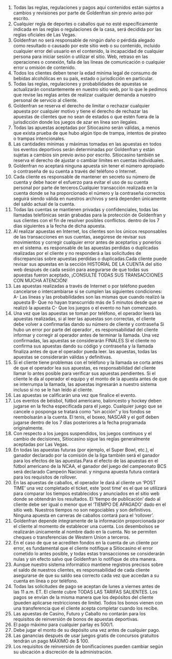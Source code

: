 1. 	Todas las reglas, regulaciones y pagos aquí contenidos están sujetos a cambios y revisiones por parte de Goldenfran sin previo aviso por escrito.
2.  Cualquier regla de deportes o caballos que no esté específicamente indicada en las reglas o regulaciones de la casa, será decidida por las reglas oficiales de Las Vegas.
3.  Goldenfran no será responsable de ningún daño o pérdida alegado como resultado o causado por este sitio web o su contenido, incluido cualquier error del usuario en el contenido, la incapacidad de cualquier persona para iniciar sesión o utilizar el sitio. Web, retraso en las operaciones o conexión, falla de las líneas de comunicación o cualquier error u omisión de contenido.
4.  Todos los clientes deben tener la edad mínima legal de consumo de bebidas alcohólicas en su país, estado o jurisdicción en particular.
5.   Todas las reglas, regulaciones y probabilidades de apuestas se actualizarán constantemente en nuestro sitio web, por lo que le pedimos que revise las reglas antes de realizar cualquier demanda a nuestro personal de servicio al cliente.
6.   Goldenfran se reserva el derecho de limitar o rechazar cualquier apuesta por cualquier motivo y tiene el derecho de rechazar las apuestas de clientes que no sean de estados o que estén fuera de la jurisdicción donde los juegos de azar en línea son ilegales.
7.    Todas las apuestas aceptadas por Sitiocasino serán válidas, a menos que exista prueba de que hubo algún tipo de trampa, intentos de pirateo o trampas intencionales.
8.    Las cantidades mínimas y máximas tomadas en las apuestas en todos los eventos deportivos serán determinadas por Goldenfran y están sujetas a cambios sin previo aviso por escrito. Sitiocasino también se reserva el derecho de ajustar o cambiar límites en cuentas individuales.
9. Goldenfran no aceptará ninguna apuesta sin tener el número apropiado o contraseña de su cuenta a través del teléfono o Internet.
10. Cada cliente es responsable de mantener en secreto su número de cuenta y debe hacer el esfuerzo para evitar el uso de su cuenta personal por parte de terceros.Cualquier transacción realizada en la cuenta donde se ha proporcionado el número y la contraseña correctos seguirá siendo válida en nuestros archivos y será dependen únicamente del saldo actual de la cuenta.
11. Todas las cuentas se mantienen privadas y confidenciales, todas las llamadas telefónicas serán grabadas para la protección de Goldenfran y sus clientes con el fin de resolver posibles conflictos. dentro de los 7 días siguientes a la fecha de dicha apuesta.
12.   Al realizar apuestas en Internet, los clientes son los únicos responsables de las transacciones en sus cuentas, asegúrese de revisar sus movimientos y corregir cualquier error antes de aceptarlos y ponerlos en el sistema. es responsable de las apuestas perdidas o duplicadas realizadas por el cliente y no responderá a las solicitudes de discrepancias sobre apuestas perdidas o duplicadas.Cada cliente puede revisar sus apuestas en la sección HISTORIAL DE LA CUENTA del sitio web después de cada sesión para asegurarse de que todas sus apuestas fueron aceptado, ¡CONSULTE TODAS SUS TRANSACCIONES CON MUCHA ATENCIÓN!
13. Las apuestas realizadas a través de Internet o por teléfono pueden cancelarse o intercambiarse si se cumplen las siguientes condiciones: A- Las líneas y las probabilidades son las mismas que cuando realizó la apuesta B- Que no hayan transcurrido más de 5 minutos desde que se realizó la apuesta C- Que los juegos o el evento no han comenzado.
14. Una vez que las apuestas se toman por teléfono, el operador leerá las apuestas realizadas, si al leer las apuestas son correctas, el cliente debe volver a confirmarlas dando su número de cliente y contraseña Si hubo un error por parte del operador , es responsabilidad del cliente informar y corregir al operador antes de terminar la llamada. Una vez confirmadas, las apuestas se considerarán FINALES Si el cliente no confirma sus apuestas dando su código y contraseña y la llamada finaliza antes de que el operador pueda leer. las apuestas, todas las apuestas se considerarán válidas y definitivas.
15. Si el cliente tiene problemas con el teléfono y la llamada se corta antes de que el operador lea sus apuestas, es responsabilidad del cliente llamar lo antes posible para verificar sus apuestas pendientes. Si el cliente le da al operador el equipo y el monto de la apuesta antes de que se interrumpa la llamada, las apuestas ingresarán a nuestro sistema incluso si no se le han leído al cliente. 
16. Las apuestas se calificarán una vez que finalice el evento.
17. Los eventos de béisbol, fútbol americano, baloncesto y hockey deben jugarse en la fecha especificada para el juego. Cualquier juego que se cancele o posponga se tratará como “sin acción” y los fondos se reembolsarán a la cuenta. El tenis, el boxeo, NASCAR y el golf deben jugarse dentro de los 7 días posteriores a la fecha programada originalmente.
18. Con respecto a los juegos suspendidos, los juegos continuos y el cambio de decisiones, Sitiocasino sigue las reglas generalmente aceptadas por Las Vegas.
19.  En todas las apuestas futuras (por ejemplo, el Super Bowl, etc.), el ganador declarado por la comisión de la liga también será el ganador para los efectos de las apuestas.Para el efecto de las apuestas en el fútbol americano de la NCAA, el ganador del juego del campeonato BCS será declarado Campeón Nacional. y ninguna apuesta futura contará para los requisitos de rollover.
20. En las apuestas de caballos, el operador le dará al cliente un ‘POST TIME’ una vez completado el ticket, este ‘post time’ es el que se utilizará para comparar los tiempos establecidos y anunciados en el sitio web donde se obtendrán los resultados. El ‘tiempo de publicación’ dado al cliente debe ser igual o menor que el ‘TIEMPO DE APAGADO’ dado en el sitio web. Nuestros tiempos no son negociables y son definitivos. Ninguna apuesta en carreras de caballos contará para el ‘rollover’. 
21. Goldenfran depende íntegramente de la información proporcionada por el cliente al momento de establecer una cuenta. Los desembolsos se realizarán únicamente al nombre dado en la cuenta. No se permiten cheques o transferencias de Western Union a terceros.
22.  En el caso de que se acrediten fondos en la cuenta de un cliente por error, es fundamental que el cliente notifique a Sitiocasino el error cometido lo antes posible, y todas estas transacciones se considerarán nulas y sin efecto salvo que Goldenfran lo notifique de otra manera. 
23.  Aunque nuestro sistema informático mantiene registros precisos sobre el saldo de nuestros clientes, es responsabilidad de cada cliente asegurarse de que su saldo sea correcto cada vez que accedan a su cuenta en línea o por teléfono. 
24.  Todas las solicitudes de pago se aceptan de lunes a viernes antes de las 11 a.m. ET. El cliente cubre TODAS LAS TARIFAS SALIENTES. Los pagos se envían de la misma manera que los depósitos del cliente (pueden aplicarse restricciones de límite). Todos los bonos vienen con una transferencia que el cliente acepta completar cuando los recibe. 
25.  Las apuestas de Casino, Futuro y Caballo no contarán para los requisitos de reinversión de bonos de apuestas deportivas. 
26. El pago máximo para cualquier parlay es 500/1. 
27. Debe jugar el monto de su depósito una vez antes de cualquier pago. 
28. Las ganancias después de usar juegos gratis de concursos gratuitos tendrán un pago MÁXIMO de $ 100.
29. Los requisitos de reinversión de bonificaciones pueden cambiar según su ubicación a discreción de la administración.

